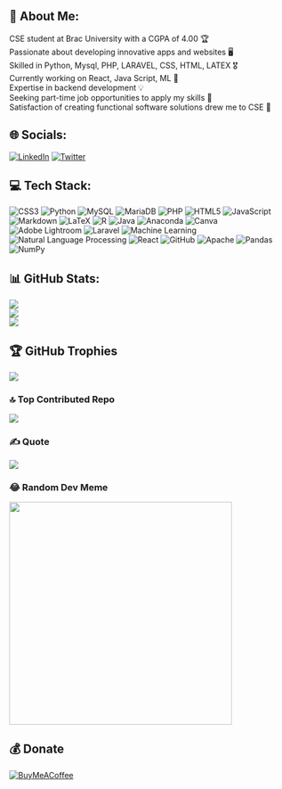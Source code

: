 ## 💫 About Me:
CSE student at Brac University with a CGPA of 4.00 🏆<br>Passionate about developing innovative apps and websites 🖥️<br>Skilled in Python, Mysql, PHP, LARAVEL, CSS, HTML, LATEX 🎖️<br> Currently working on React, Java Script, ML  📝<br>Expertise in backend development 💡<br>Seeking part-time job opportunities to apply my skills 🏢<br>Satisfaction of creating functional software solutions drew me to CSE 💫

## 🌐 Socials:
[![LinkedIn](https://img.shields.io/badge/LinkedIn-%230077B5.svg?logo=linkedin&logoColor=white)](https://linkedin.com/in/shihabmuhtasim) 
[![Twitter](https://img.shields.io/badge/Twitter-%231DA1F2.svg?logo=Twitter&logoColor=white)](https://twitter.com/shihabmuhtasim)

## 💻 Tech Stack:
![CSS3](https://img.shields.io/badge/css3-%231572B6.svg?style=for-the-badge&logo=css3&logoColor=white) ![Python](https://img.shields.io/badge/python-3670A0?style=for-the-badge&logo=python&logoColor=ffdd54) ![MySQL](https://img.shields.io/badge/mysql-%2300f.svg?style=for-the-badge&logo=mysql&logoColor=white) ![MariaDB](https://img.shields.io/badge/MariaDB-003545?style=for-the-badge&logo=mariadb&logoColor=white) ![PHP](https://img.shields.io/badge/php-%23777BB4.svg?style=for-the-badge&logo=php&logoColor=white) ![HTML5](https://img.shields.io/badge/html5-%23E34F26.svg?style=for-the-badge&logo=html5&logoColor=white) ![JavaScript](https://img.shields.io/badge/javascript-%23323330.svg?style=for-the-badge&logo=javascript&logoColor=%23F7DF1E) ![Markdown](https://img.shields.io/badge/markdown-%23000000.svg?style=for-the-badge&logo=markdown&logoColor=white) ![LaTeX](https://img.shields.io/badge/latex-%23008080.svg?style=for-the-badge&logo=latex&logoColor=white) ![R](https://img.shields.io/badge/r-%23276DC3.svg?style=for-the-badge&logo=r&logoColor=white) ![Java](https://img.shields.io/badge/java-%23ED8B00.svg?style=for-the-badge&logo=java&logoColor=white) ![Anaconda](https://img.shields.io/badge/Anaconda-%2344A833.svg?style=for-the-badge&logo=anaconda&logoColor=white) ![Canva](https://img.shields.io/badge/Canva-%2300C4CC.svg?style=for-the-badge&logo=Canva&logoColor=white) ![Adobe Lightroom](https://img.shields.io/badge/Adobe%20Lightroom-31A8FF.svg?style=for-the-badge&logo=Adobe%20Lightroom&logoColor=white) ![Laravel](https://img.shields.io/badge/laravel-%23FF2D20.svg?style=for-the-badge&logo=laravel&logoColor=white) ![Machine Learning](https://img.shields.io/badge/machine%20learning-%2343853D.svg?style=for-the-badge&logo=machine%20learning&logoColor=white) ![Natural Language Processing](https://img.shields.io/badge/nlp-%23000000.svg?style=for-the-badge&logo=nlp&logoColor=white) ![React](https://img.shields.io/badge/react-%2320232a.svg?style=for-the-badge&logo=react&logoColor=%2361DAFB) ![GitHub](https://img.shields.io/badge/GitHub-%23121011.svg?style=for-the-badge&logo=github&logoColor=white) ![Apache](https://img.shields.io/badge/apache-%23D42029.svg?style=for-the-badge&logo=apache&logoColor=white) ![Pandas](https://img.shields.io/badge/pandas-%23150458.svg?style=for-the-badge&logo=pandas&logoColor=white) ![NumPy](https://img.shields.io/badge/numpy-%23013243.svg?style=for-the-badge&logo=numpy&logoColor=white)

## 📊 GitHub Stats:
![](https://github-readme-stats.vercel.app/api?username=shihabmuhtasim&theme=slateorange&hide_border=false&include_all_commits=false&count_private=false)<br/>
![](https://github-readme-streak-stats.herokuapp.com/?user=shihabmuhtasim&theme=slateorange&hide_border=false)<br/>
![](https://github-readme-stats.vercel.app/api/top-langs/?username=shihabmuhtasim&theme=slateorange&hide_border=false&include_all_commits=false&count_private=false&layout=compact)

## 🏆 GitHub Trophies
![](https://github-profile-trophy.vercel.app/?username=shihabmuhtasim&theme=onedark&no-frame=false&no-bg=false&margin-w=4&rank=SECRET,SSS,SS,S,AAA,AA,A,prs,commits,repositories)





### 🔝 Top Contributed Repo
![](https://github-contributor-stats.vercel.app/api?username=shihabmuhtasim&limit=5&theme=dark&combine_all_yearly_contributions=true)

### ✍️ Quote
![](https://quotes-github-readme.vercel.app/api?type=horizontal&theme=tokyonight)

### 😂 Random Dev Meme
<img src='https://randommeme-five.vercel.app/' style="height: 400px;"/>

## 💰 Donate
[![BuyMeACoffee](https://img.shields.io/badge/Buy%20Me%20a%20Coffee-ffdd00?style=for-the-badge&logo=buy-me-a-coffee&logoColor=black)](https://buymeacoffee.com/shihabmuhtc)


<!-- Proudly created with GPRM ( https://gprm.itsvg.in ) -->

